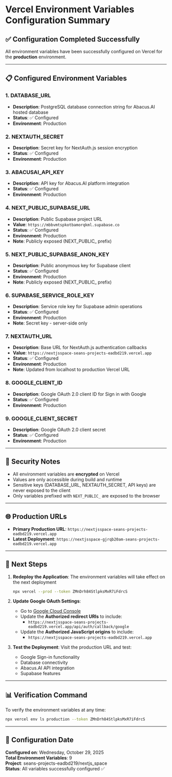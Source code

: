 # Vercel Environment Variables Configuration Summary

## ✅ Configuration Completed Successfully

All environment variables have been successfully configured on Vercel for the **production** environment.

---

## 📋 Configured Environment Variables

### 1. **DATABASE_URL**
- **Description**: PostgreSQL database connection string for Abacus.AI hosted database
- **Status**: ✅ Configured
- **Environment**: Production

### 2. **NEXTAUTH_SECRET**
- **Description**: Secret key for NextAuth.js session encryption
- **Status**: ✅ Configured
- **Environment**: Production

### 3. **ABACUSAI_API_KEY**
- **Description**: API key for Abacus.AI platform integration
- **Status**: ✅ Configured
- **Environment**: Production

### 4. **NEXT_PUBLIC_SUPABASE_URL**
- **Description**: Public Supabase project URL
- **Value**: `https://mbbvmtspkotbamorqkml.supabase.co`
- **Status**: ✅ Configured
- **Environment**: Production
- **Note**: Publicly exposed (NEXT_PUBLIC_ prefix)

### 5. **NEXT_PUBLIC_SUPABASE_ANON_KEY**
- **Description**: Public anonymous key for Supabase client
- **Status**: ✅ Configured
- **Environment**: Production
- **Note**: Publicly exposed (NEXT_PUBLIC_ prefix)

### 6. **SUPABASE_SERVICE_ROLE_KEY**
- **Description**: Service role key for Supabase admin operations
- **Status**: ✅ Configured
- **Environment**: Production
- **Note**: Secret key - server-side only

### 7. **NEXTAUTH_URL**
- **Description**: Base URL for NextAuth.js authentication callbacks
- **Value**: `https://nextjsspace-seans-projects-eadbd219.vercel.app`
- **Status**: ✅ Configured
- **Environment**: Production
- **Note**: Updated from localhost to production Vercel URL

### 8. **GOOGLE_CLIENT_ID**
- **Description**: Google OAuth 2.0 client ID for Sign in with Google
- **Status**: ✅ Configured
- **Environment**: Production

### 9. **GOOGLE_CLIENT_SECRET**
- **Description**: Google OAuth 2.0 client secret
- **Status**: ✅ Configured
- **Environment**: Production

---

## 🔐 Security Notes

- All environment variables are **encrypted** on Vercel
- Values are only accessible during build and runtime
- Sensitive keys (DATABASE_URL, NEXTAUTH_SECRET, API keys) are never exposed to the client
- Only variables prefixed with `NEXT_PUBLIC_` are exposed to the browser

---

## 🌐 Production URLs

- **Primary Production URL**: `https://nextjsspace-seans-projects-eadbd219.vercel.app`
- **Latest Deployment**: `https://nextjsspace-gjrqb20am-seans-projects-eadbd219.vercel.app`

---

## 🎯 Next Steps

1. **Redeploy the Application**: The environment variables will take effect on the next deployment
   ```bash
   npx vercel --prod --token ZMnDrh84StlpksMxR7iFdrcS
   ```

2. **Update Google OAuth Settings**: 
   - Go to [Google Cloud Console](https://console.cloud.google.com/apis/credentials)
   - Update the **Authorized redirect URIs** to include:
     - `https://nextjsspace-seans-projects-eadbd219.vercel.app/api/auth/callback/google`
   - Update the **Authorized JavaScript origins** to include:
     - `https://nextjsspace-seans-projects-eadbd219.vercel.app`

3. **Test the Deployment**: Visit the production URL and test:
   - Google Sign-in functionality
   - Database connectivity
   - Abacus.AI API integration
   - Supabase features

---

## 📊 Verification Command

To verify the environment variables at any time:
```bash
npx vercel env ls production --token ZMnDrh84StlpksMxR7iFdrcS
```

---

## 📝 Configuration Date

**Configured on**: Wednesday, October 29, 2025  
**Total Environment Variables**: 9  
**Project**: seans-projects-eadbd219/nextjs_space  
**Status**: All variables successfully configured ✅
